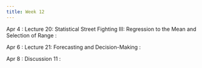 ```yaml
---
title: Week 12
---
```


Apr 4
: Lecture 20: Statistical Street Fighting III: Regression to the Mean and Selection of Range
    :   

Apr 6
: Lecture 21: Forecasting and Decision-Making
    :   

Apr 8
: Discussion 11
    :   
